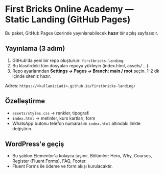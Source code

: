 # First Bricks Online Academy — Static Landing (GitHub Pages)
Bu paket, GitHub Pages üzerinde yayınlanabilecek **hazır** bir açılış sayfasıdır.

## Yayınlama (3 adım)
1) GitHub'da yeni bir repo oluşturun: `firstbricks-landing`
2) Bu klasördeki tüm dosyaları repoya yükleyin (index.html, assets/ ...).
3) Repo ayarlarından **Settings → Pages → Branch: main / root** seçin. 1-2 dk içinde siteniz hazır.

Adres: `https://<kullaniciadi>.github.io/firstbricks-landing/`

## Özelleştirme
- `assets/styles.css` → renkler, tipografi
- `index.html` → metinler, kurs kartları, form
- WhatsApp butonu telefon numarasını `index.html` altındaki linkte değiştirin.

## WordPress'e geçiş
- Bu şablon Elementor'a kolayca taşınır. Bölümler: Hero, Why, Courses, Register (Fluent Forms), FAQ, Footer.
- Fluent Forms ile ödeme ve form akışı kurulacaktır.
